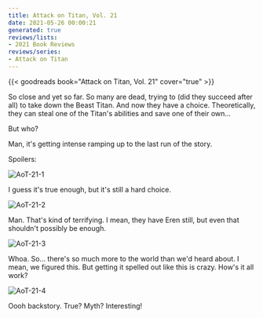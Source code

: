 ```yaml
---
title: Attack on Titan, Vol. 21
date: 2021-05-26 00:00:21
generated: true
reviews/lists:
- 2021 Book Reviews
reviews/series:
- Attack on Titan
---
```

{{< goodreads book="Attack on Titan, Vol. 21" cover="true" >}}

So close and yet so far. So many are dead, trying to (did they succeed after all) to take down the Beast Titan. And now they have a choice. Theoretically, they can steal one of the Titan's abilities and save one of their own...  

But who?  

<!--more-->

Man, it's getting intense ramping up to the last run of the story.  

Spoilers:  

![AoT-21-1](/embeds/books/attachments/aot-21-1.png)  

I guess it's true enough, but it's still a hard choice.  

![AoT-21-2](/embeds/books/attachments/aot-21-2.png)  

Man. That's kind of terrifying. I mean, they have Eren still, but even that shouldn't possibly be enough.  

![AoT-21-3](/embeds/books/attachments/aot-21-3.png)  

Whoa. So... there's so much more to the world than we'd heard about. I mean, we figured this. But getting it spelled out like this is crazy. How's it all work?  

![AoT-21-4](/embeds/books/attachments/aot-21-4.png)  

Oooh backstory. True? Myth? Interesting!


